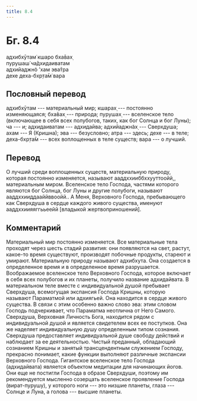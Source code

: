 ```yaml
---
title: 8.4
---
```


# Бг. 8.4
адхибхӯтам̇ кшаро бха̄вах̣<br/>
пурушаш́ ча̄дхидаиватам<br/>
адхийаджн̃о ’хам эва̄тра<br/>
дехе деха-бхр̣та̄м̇ вара
## Пословный перевод

адхибхӯтам --- материальный мир; кшарах̣ --- постоянно изменяющаяся;
бха̄вах̣ --- природа; пурушах̣ --- вселенское тело (включающее в себя всех
полубогов, таких, как бог Солнца и бог Луны); ча --- и; адхидаиватам ---
адхидайва; адхийаджн̃ах̣ --- Сверхдуша; ахам --- Я (Кришна); эва ---
безусловно; атра --- здесь; дехе --- в теле; деха-бхр̣та̄м --- всех
воплощенных в теле существ; вара --- о лучший.

## Перевод

О лучший среди воплощенных существ, материальную природу, которая
постоянно изменяется, называют ааддххииббххууттоойй,, материальным
миром. Вселенское тело Господа, частями которого являются бог Солнца,
бог Луны и другие полубоги, называют ааддххииддааййввоойй.. А Меня,
Верховного Господа, пребывающего как Сверхдуша в сердце каждого живого
существа, именуют ааддххиияяггььеейй \[владыкой жертвоприношений\].

## Комментарий

Материальный мир постоянно изменяется. Все материальные тела проходят
через шесть стадий развития: они появляются на свет, растут, какое-то
время существуют, производят побочные продукты, стареют и умирают.
Материальную природу называют адхибхута. Она создается в определенное
время и в определенное время разрушается. Воображаемое вселенское тело
Верховного Господа, которое включает в себя всех полубогов и их планеты,
получило название адхидайвата. В материальном теле вместе с
индивидуальной душой пребывает Сверхдуша, всемогущая экспансия Господа
Кришны, которую называют Параматмой или адхиягьей. Она находится в
сердце живого существа. В связи с этим особенно важно слово эва: этим
словом Господь подчеркивает, что Параматма неотлична от Него Самого.
Сверхдуша, Верховная Личность Бога, находится рядом с индивидуальной
душой и является свидетелем всех ее поступков. Она же наделяет
индивидуальную душу определенным типом сознания. Сверхдуша предоставляет
индивидуальной душе свободу действий и наблюдает за ее деятельностью.
Чистый преданный, обладающий сознанием Кришны и занятый трансцендентным
служением Господу, прекрасно понимает, какие функции выполняют различные
экспансии Верховного Господа. Гигантское вселенское тело Господа
(адхидайвата) является объектом медитации для начинающих йогов. Они еще
не постигли Господа в образе Сверхдуши, поэтому им рекомендуется
мысленно созерцать вселенское проявление Господа (вират-пурушу), у
которого ноги --- это низшие планеты, глаза --- Солнце и Луна, а голова
--- высшие планеты.
